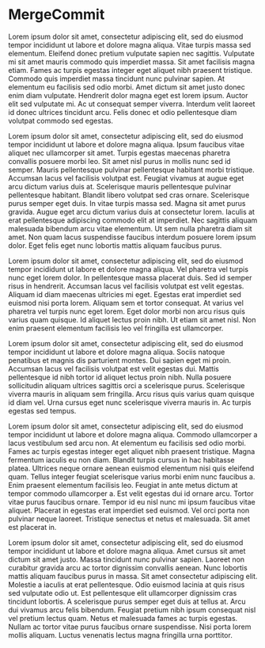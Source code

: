 # MergeCommit

Lorem ipsum dolor sit amet, consectetur adipiscing elit, sed do eiusmod tempor incididunt ut labore et dolore magna aliqua. Vitae turpis massa sed elementum. Eleifend donec pretium vulputate sapien nec sagittis. Vulputate mi sit amet mauris commodo quis imperdiet massa. Sit amet facilisis magna etiam. Fames ac turpis egestas integer eget aliquet nibh praesent tristique. Commodo quis imperdiet massa tincidunt nunc pulvinar sapien. At elementum eu facilisis sed odio morbi. Amet dictum sit amet justo donec enim diam vulputate. Hendrerit dolor magna eget est lorem ipsum. Auctor elit sed vulputate mi. Ac ut consequat semper viverra. Interdum velit laoreet id donec ultrices tincidunt arcu. Felis donec et odio pellentesque diam volutpat commodo sed egestas.

Lorem ipsum dolor sit amet, consectetur adipiscing elit, sed do eiusmod tempor incididunt ut labore et dolore magna aliqua. Ipsum faucibus vitae aliquet nec ullamcorper sit amet. Turpis egestas maecenas pharetra convallis posuere morbi leo. Sit amet nisl purus in mollis nunc sed id semper. Mauris pellentesque pulvinar pellentesque habitant morbi tristique. Accumsan lacus vel facilisis volutpat est. Feugiat vivamus at augue eget arcu dictum varius duis at. Scelerisque mauris pellentesque pulvinar pellentesque habitant. Blandit libero volutpat sed cras ornare. Scelerisque purus semper eget duis. In vitae turpis massa sed. Magna sit amet purus gravida. Augue eget arcu dictum varius duis at consectetur lorem. Iaculis at erat pellentesque adipiscing commodo elit at imperdiet. Nec sagittis aliquam malesuada bibendum arcu vitae elementum. Ut sem nulla pharetra diam sit amet. Non quam lacus suspendisse faucibus interdum posuere lorem ipsum dolor. Eget felis eget nunc lobortis mattis aliquam faucibus purus.

Lorem ipsum dolor sit amet, consectetur adipiscing elit, sed do eiusmod tempor incididunt ut labore et dolore magna aliqua. Vel pharetra vel turpis nunc eget lorem dolor. In pellentesque massa placerat duis. Sed id semper risus in hendrerit. Accumsan lacus vel facilisis volutpat est velit egestas. Aliquam id diam maecenas ultricies mi eget. Egestas erat imperdiet sed euismod nisi porta lorem. Aliquam sem et tortor consequat. At varius vel pharetra vel turpis nunc eget lorem. Eget dolor morbi non arcu risus quis varius quam quisque. Id aliquet lectus proin nibh. Ut etiam sit amet nisl. Non enim praesent elementum facilisis leo vel fringilla est ullamcorper.

Lorem ipsum dolor sit amet, consectetur adipiscing elit, sed do eiusmod tempor incididunt ut labore et dolore magna aliqua. Sociis natoque penatibus et magnis dis parturient montes. Dui sapien eget mi proin. Accumsan lacus vel facilisis volutpat est velit egestas dui. Mattis pellentesque id nibh tortor id aliquet lectus proin nibh. Nulla posuere sollicitudin aliquam ultrices sagittis orci a scelerisque purus. Scelerisque viverra mauris in aliquam sem fringilla. Arcu risus quis varius quam quisque id diam vel. Urna cursus eget nunc scelerisque viverra mauris in. Ac turpis egestas sed tempus.

Lorem ipsum dolor sit amet, consectetur adipiscing elit, sed do eiusmod tempor incididunt ut labore et dolore magna aliqua. Commodo ullamcorper a lacus vestibulum sed arcu non. At elementum eu facilisis sed odio morbi. Fames ac turpis egestas integer eget aliquet nibh praesent tristique. Magna fermentum iaculis eu non diam. Blandit turpis cursus in hac habitasse platea. Ultrices neque ornare aenean euismod elementum nisi quis eleifend quam. Tellus integer feugiat scelerisque varius morbi enim nunc faucibus a. Enim praesent elementum facilisis leo. Feugiat in ante metus dictum at tempor commodo ullamcorper a. Est velit egestas dui id ornare arcu. Tortor vitae purus faucibus ornare. Tempor id eu nisl nunc mi ipsum faucibus vitae aliquet. Placerat in egestas erat imperdiet sed euismod. Vel orci porta non pulvinar neque laoreet. Tristique senectus et netus et malesuada. Sit amet est placerat in.

Lorem ipsum dolor sit amet, consectetur adipiscing elit, sed do eiusmod tempor incididunt ut labore et dolore magna aliqua. Amet cursus sit amet dictum sit amet justo. Massa tincidunt nunc pulvinar sapien. Laoreet non curabitur gravida arcu ac tortor dignissim convallis aenean. Nunc lobortis mattis aliquam faucibus purus in massa. Sit amet consectetur adipiscing elit. Molestie a iaculis at erat pellentesque. Odio euismod lacinia at quis risus sed vulputate odio ut. Est pellentesque elit ullamcorper dignissim cras tincidunt lobortis. A scelerisque purus semper eget duis at tellus at. Arcu dui vivamus arcu felis bibendum. Feugiat pretium nibh ipsum consequat nisl vel pretium lectus quam. Netus et malesuada fames ac turpis egestas. Nullam ac tortor vitae purus faucibus ornare suspendisse. Nisi porta lorem mollis aliquam. Luctus venenatis lectus magna fringilla urna porttitor.
